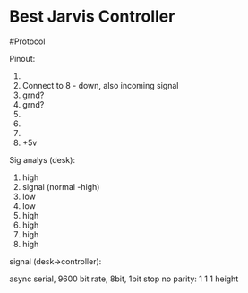 # Best Jarvis Controller



#Protocol

Pinout:

1.
2. Connect to 8 - down, also incoming signal
3. grnd?
4. grnd?
5.
6.
7.
8. +5v



Sig analys (desk):

1. high
2. signal (normal -high)
3. low
4. low
5. high
6. high
7. high
8. high


signal (desk->controller):

async serial, 9600 bit rate, 8bit, 1bit stop no parity:
1 1 1 height
